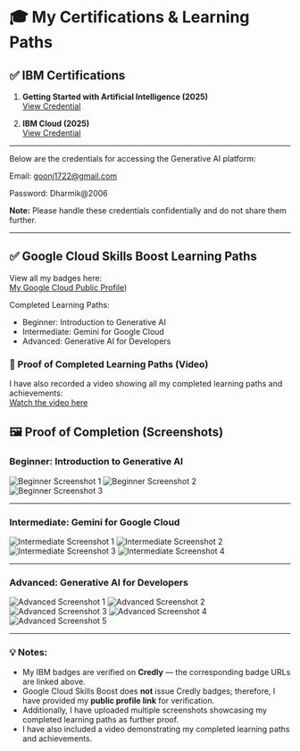 # 🎓 My Certifications & Learning Paths

## ✅ IBM Certifications
1. **Getting Started with Artificial Intelligence (2025)**  
   [View Credential](https://www.credly.com/badges/9f46d345-d3ec-4235-ae79-60115346b445/public_url)

2. **IBM Cloud (2025)**  
   [View Credential](https://www.credly.com/badges/66626cc3-84e5-46b0-981c-c09c7916e59e/public_url)

---
Below are the credentials for accessing the Generative AI platform:

Email: goonj1722@gmail.com 

Password: Dharmik@2006

**Note:** Please handle these credentials confidentially and do not share them further.

---


## ✅ Google Cloud Skills Boost Learning Paths
View all my badges here:  
[My Google Cloud Public Profile](https://www.cloudskillsboost.google/public_profiles/1c7faca0-4c6a-4e38-b1f8-b80b1001f29a))

Completed Learning Paths:
- Beginner: Introduction to Generative AI
- Intermediate: Gemini for Google Cloud
- Advanced: Generative AI for Developers


### 🎥 Proof of Completed Learning Paths (Video)

I have also recorded a video showing all my completed learning paths and achievements:  
[Watch the video here](https://github.com/kimrahd3782/flight-detection-/blob/c1b41b1f9585fb94ee13de640a4d3e2bd498fa5f/proofvideo.mp4)



## 🖼 Proof of Completion (Screenshots)

### Beginner: Introduction to Generative AI

![Beginner Screenshot 1](https://github.com/kimrahd3782/flight-detection-/blob/b3ffd447ef80b406628ba3fa663caeabb60d349d/beg.png) 
![Beginner Screenshot 2](https://github.com/kimrahd3782/flight-detection-/blob/b3ffd447ef80b406628ba3fa663caeabb60d349d/beg2.png)
![Beginner Screenshot 3](https://github.com/kimrahd3782/flight-detection-/blob/b3ffd447ef80b406628ba3fa663caeabb60d349d/beg3.png) 

---

### Intermediate: Gemini for Google Cloud

![Intermediate Screenshot 1](https://github.com/kimrahd3782/flight-detection-/blob/b3ffd447ef80b406628ba3fa663caeabb60d349d/int1.png)
![Intermediate Screenshot 2](https://github.com/kimrahd3782/flight-detection-/blob/b3ffd447ef80b406628ba3fa663caeabb60d349d/int2.png)  
![Intermediate Screenshot 3](https://github.com/kimrahd3782/flight-detection-/blob/b3ffd447ef80b406628ba3fa663caeabb60d349d/int3.png)
![Intermediate Screenshot 4](https://github.com/kimrahd3782/flight-detection-/blob/b3ffd447ef80b406628ba3fa663caeabb60d349d/int4.png)

---

### Advanced: Generative AI for Developers

![Advanced Screenshot 1](https://github.com/kimrahd3782/flight-detection-/blob/b3ffd447ef80b406628ba3fa663caeabb60d349d/adv1.png)
![Advanced Screenshot 2](https://github.com/kimrahd3782/flight-detection-/blob/b3ffd447ef80b406628ba3fa663caeabb60d349d/adv2.png)  
![Advanced Screenshot 3](https://github.com/kimrahd3782/flight-detection-/blob/b3ffd447ef80b406628ba3fa663caeabb60d349d/adv3.png) 
![Advanced Screenshot 4](https://github.com/kimrahd3782/flight-detection-/blob/b3ffd447ef80b406628ba3fa663caeabb60d349d/adv4.png) 
![Advanced Screenshot 5](https://github.com/kimrahd3782/flight-detection-/blob/b3ffd447ef80b406628ba3fa663caeabb60d349d/adv5.png)  





---
### 💡 Notes:
- My IBM badges are verified on **Credly** — the corresponding badge URLs are linked above.
- Google Cloud Skills Boost does **not** issue Credly badges; therefore, I have provided my **public profile link** for verification.
- Additionally, I have uploaded multiple screenshots showcasing my completed learning paths as further proof.
- I have also included a video demonstrating my completed learning paths and achievements.


